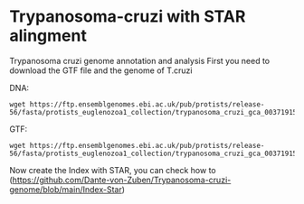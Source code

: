 # Trypanosoma-cruzi with STAR alingment
Trypanosoma cruzi genome annotation and analysis
First you need to download the GTF file and the genome of T.cruzi

DNA:
```
wget https://ftp.ensemblgenomes.ebi.ac.uk/pub/protists/release-56/fasta/protists_euglenozoa1_collection/trypanosoma_cruzi_gca_003719155/dna/Trypanosoma_cruzi_gca_003719155.ASM371915v1.dna.toplevel.fa.gz
```

GTF:
```
wget https://ftp.ensemblgenomes.ebi.ac.uk/pub/protists/release-56/fasta/protists_euglenozoa1_collection/trypanosoma_cruzi_gca_003719155/dna/Trypanosoma_cruzi_gca_003719155.ASM371915v1.dna.toplevel.fa.gz
```

Now create the Index with STAR, you can check how to (https://github.com/Dante-von-Zuben/Trypanosoma-cruzi-genome/blob/main/Index-Star)
